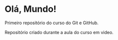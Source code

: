 # Olá, Mundo!
 Primeiro repositório do curso do Git e GitHub.

Repositório criado durante a aula do curso em video. 